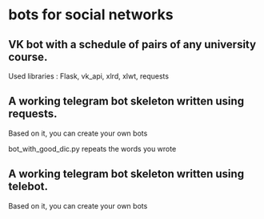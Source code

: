 # bots for social networks

##  VK bot with a schedule of pairs of any university course. 

Used libraries : Flask, vk_api, xlrd, xlwt, requests

##  A working telegram bot skeleton written using requests.

Based on it, you can create your own bots

bot_with_good_dic.py repeats the words you wrote

## A working telegram bot skeleton written using telebot.

Based on it, you can create your own bots
